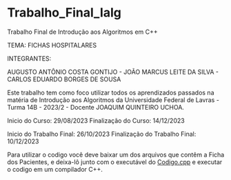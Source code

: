 # Trabalho_Final_Ialg
Trabalho Final de Introdução aos Algoritmos em C++

TEMA: FICHAS HOSPITALARES

INTEGRANTES: 

AUGUSTO ANTÔNIO COSTA GONTIJO - JOÃO MARCUS LEITE DA SILVA - CARLOS EDUARDO BORGES DE SOUSA


Este trabalho tem como foco utilizar todos os aprendizados passados na matéria de Introdução aos Algoritmos da Universidade Federal de Lavras - Turma 14B - 2023/2 - Docente JOAQUIM QUINTEIRO UCHOA.

Inicio do Curso: 29/08/2023
Finalização do Curso: 14/12/2023

Inicio do Trabalho Final: 26/10/2023
Finalização do Trabalho Final: 10/12/2023

Para utilizar o codigo você deve baixar um dos arquivos que contêm a Ficha dos Pacientes, e deixa-lô junto com o executável do [Codigo.cpp](Codigo.cpp) e executar o codigo em um compilador C++.

